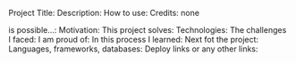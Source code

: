 Project Title:
Description:
How to use:
Credits: none

is possible...:
Motivation:
This project solves:
Technologies:
The challenges I faced:
I am proud of: 
In this process I learned:
Next fot the project:
Languages, frameworks, databases:
Deploy links or any other links: